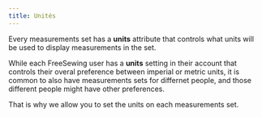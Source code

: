 ```yaml
---
title: Unités
---
```


Every measurements set has a **units** attribute that controls what units will be used to display measurements in the set.

While each FreeSewing user has a **units** setting in their account that controls their overal preference between imperial or metric units, it is common to also have measurements sets for differnet people, and those different people might have other preferences.

That is why we allow you to set the units on each measurements set.

